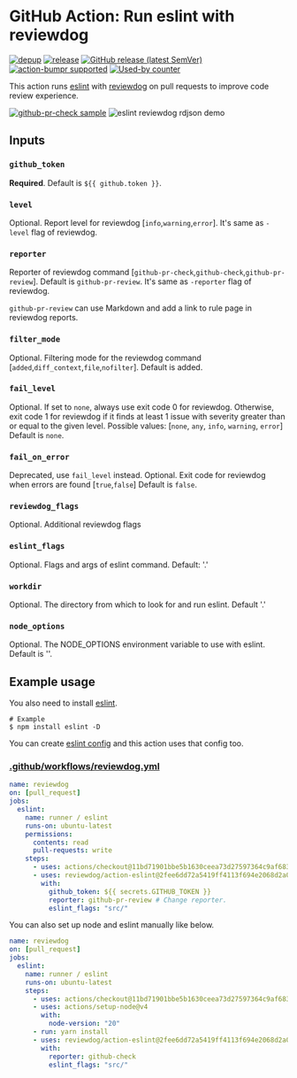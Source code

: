 # GitHub Action: Run eslint with reviewdog

[![depup](https://github.com/reviewdog/action-eslint/workflows/depup/badge.svg)](https://github.com/reviewdog/action-eslint/actions?query=workflow%3Adepup)
[![release](https://github.com/reviewdog/action-eslint/workflows/release/badge.svg)](https://github.com/reviewdog/action-eslint/actions?query=workflow%3Arelease)
[![GitHub release (latest SemVer)](https://img.shields.io/github/v/release/reviewdog/action-eslint?logo=github&sort=semver)](https://github.com/reviewdog/action-eslint/releases)
[![action-bumpr supported](https://img.shields.io/badge/bumpr-supported-ff69b4?logo=github&link=https://github.com/haya14busa/action-bumpr)](https://github.com/haya14busa/action-bumpr)
[![Used-by counter](https://img.shields.io/endpoint?url=https://haya14busa.github.io/github-used-by/data/reviewdog/action-eslint/shieldsio.json)](https://github.com/haya14busa/github-used-by/tree/main/repo/reviewdog/action-eslint)

This action runs [eslint](https://github.com/eslint/eslint) with
[reviewdog](https://github.com/reviewdog/reviewdog) on pull requests to improve
code review experience.

[![github-pr-check sample](https://user-images.githubusercontent.com/3797062/65439130-a6043b80-de61-11e9-98b5-bd9567e184b0.png)](https://github.com/reviewdog/action-eslint/pull/1)
![eslint reviewdog rdjson demo](https://user-images.githubusercontent.com/3797062/97085944-87233a80-165b-11eb-94a8-0a47d5e24905.png)

## Inputs

### `github_token`

**Required**. Default is `${{ github.token }}`.

### `level`

Optional. Report level for reviewdog \[`info`,`warning`,`error`\].
It's same as `-level` flag of reviewdog.

### `reporter`

Reporter of reviewdog command \[`github-pr-check`,`github-check`,`github-pr-review`\].
Default is `github-pr-review`.
It's same as `-reporter` flag of reviewdog.

`github-pr-review` can use Markdown and add a link to rule page in reviewdog reports.

### `filter_mode`

Optional. Filtering mode for the reviewdog command \[`added`,`diff_context`,`file`,`nofilter`\].
Default is added.

### `fail_level`

Optional. If set to `none`, always use exit code 0 for reviewdog. Otherwise, exit code 1 for reviewdog if it finds at least 1 issue with severity greater than or equal to the given level.
Possible values: [`none`, `any`, `info`, `warning`, `error`]
Default is `none`.

### `fail_on_error`

Deprecated, use `fail_level` instead.
Optional. Exit code for reviewdog when errors are found \[`true`,`false`\]
Default is `false`.

### `reviewdog_flags`

Optional. Additional reviewdog flags

### `eslint_flags`

Optional. Flags and args of eslint command. Default: '.'

### `workdir`

Optional. The directory from which to look for and run eslint. Default '.'

### `node_options`

Optional. The NODE_OPTIONS environment variable to use with eslint. Default is ''.

## Example usage

You also need to install [eslint](https://github.com/eslint/eslint).

```shell
# Example
$ npm install eslint -D
```

You can create [eslint
config](https://eslint.org/docs/user-guide/configuring)
and this action uses that config too.

### [.github/workflows/reviewdog.yml](.github/workflows/reviewdog.yml)

```yml
name: reviewdog
on: [pull_request]
jobs:
  eslint:
    name: runner / eslint
    runs-on: ubuntu-latest
    permissions:
      contents: read
      pull-requests: write
    steps:
      - uses: actions/checkout@11bd71901bbe5b1630ceea73d27597364c9af683 # v4.2.2
      - uses: reviewdog/action-eslint@2fee6dd72a5419ff4113f694e2068d2a03bb35dd # v1.33.2
        with:
          github_token: ${{ secrets.GITHUB_TOKEN }}
          reporter: github-pr-review # Change reporter.
          eslint_flags: "src/"
```

You can also set up node and eslint manually like below.

```yml
name: reviewdog
on: [pull_request]
jobs:
  eslint:
    name: runner / eslint
    runs-on: ubuntu-latest
    steps:
      - uses: actions/checkout@11bd71901bbe5b1630ceea73d27597364c9af683 # v4.2.2
      - uses: actions/setup-node@v4
        with:
          node-version: "20"
      - run: yarn install
      - uses: reviewdog/action-eslint@2fee6dd72a5419ff4113f694e2068d2a03bb35dd # v1.33.2
        with:
          reporter: github-check
          eslint_flags: "src/"
```
